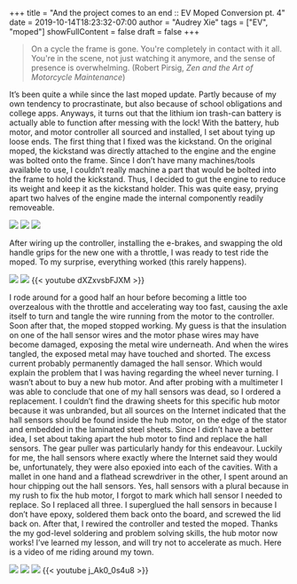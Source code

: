 +++
title = "And the project comes to an end :: EV Moped Conversion pt. 4"
date = 2019-10-14T18:23:32-07:00
author = "Audrey Xie"
tags = ["EV", "moped"]
showFullContent = false
draft = false
+++

> On a cycle the frame is gone. You're completely in contact with it all. You're in the scene, not just watching it anymore, and the sense of presence is overwhelming. (Robert Pirsig, *Zen and the Art of Motorcycle Maintenance*)

It’s been quite a while since the last moped update. Partly because of my own tendency to procrastinate, but also because of school obligations and college apps. Anyways, it turns out that the lithium ion trash-can battery is actually able to function after messing with the lock! With the battery, hub motor, and motor controller all sourced and installed, I set about tying up loose ends. The first thing that I fixed was the kickstand. On the original moped, the kickstand was directly attached to the engine and the engine was bolted onto the frame. Since I don’t have many machines/tools available to use, I couldn’t really machine a part that would be bolted into the frame to hold the kickstand. Thus, I decided to gut the engine to reduce its weight and keep it as the kickstand holder. This was quite easy, prying apart two halves of the engine made the internal componently readily removeable. 

![](/images/moped/IMG_3556.jpg)
![](/images/moped/IMG_3571.jpg)
![](/images/moped/IMG_3574.jpg)

After wiring up the controller, installing the e-brakes, and swapping the old handle grips for the new one with a throttle, I was ready to test ride the moped. To my surprise, everything worked (this rarely happens). 

![](/images/moped/IMG_3672.jpg)
![](/images/moped/IMG_3671.jpg)
{{< youtube dXZxvsbFJXM >}}

I rode around for a good half an hour before becoming a little too overzealous with the throttle and accelerating way too fast, causing the axle itself to turn and tangle the wire running from the motor to the controller. Soon after that, the moped stopped working. My guess is that the insulation on one of the hall sensor wires and the motor phase wires may have become damaged, exposing the metal wire underneath. And when the wires tangled, the exposed metal may have touched and shorted. The excess current probably permanently damaged the hall sensor. Which would explain the problem that I was having regarding the wheel never turning. I wasn’t about to buy a new hub motor. And after probing with a multimeter I was able to conclude that one of my hall sensors was dead, so I ordered a replacement. I couldn’t find the drawing sheets for this specific hub motor because it was unbranded, but all sources on the Internet indicated that the hall sensors should be found inside the hub motor, on the edge of the stator and embedded in the laminated steel sheets. Since I didn’t have a better idea, I set about taking apart the hub motor to find and replace the hall sensors. The gear puller was particularly handy for this endeavour. Luckily for me, the hall sensors where exactly where the Internet said they would be, unfortunately, they were also epoxied into each of the cavities. With a mallet in one hand and a flathead screwdriver in the other, I spent around an hour chipping out the hall sensors. Yes, hall sensors with a plural because in my rush to fix the hub motor, I forgot to mark which hall sensor I needed to replace. So I replaced all three. I superglued the hall sensors in because I don’t have epoxy, soldered them back onto the board, and screwed the lid back on. After that, I rewired the controller and tested the moped. Thanks the my god-level soldering and problem solving skills, the hub motor now works! I’ve learned my lesson, and will try not to accelerate as much. Here is a video of me riding around my town.

![](/images/moped/IMG_3674.jpg)
![](/images/moped/IMG_3687.jpg)
![](/images/moped/IMG_3675.jpg)
{{< youtube j_Ak0_0s4u8 >}}